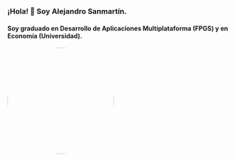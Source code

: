 ### ¡Hola! 👋 Soy Alejandro Sanmartín.

#### Soy graduado en Desarrollo de Aplicaciones Multiplataforma (FPGS) y en Economía (Universidad).

<img src="https://vault.diego.contact/apps/files_sharing/publicpreview/myself?x=1864&y=618&a=true&file=2022-08-09%252010.43.44%25201.jpg&scalingup=0" style="margin: auto; border-radius: 50%; width: 15rem; ">
